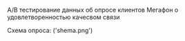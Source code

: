 A/B тестирование данных об опросе клиентов Мегафон о удовлетворенностью качесвом связи

Схема опроса: ('shema.png')

